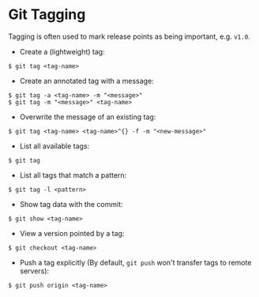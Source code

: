 # Git Tagging

Tagging is often used to mark release points as being important, e.g. `v1.0`.

* Create a (lightweight) tag:

```console
$ git tag <tag-name>
```

* Create an annotated tag with a message:

```console
$ git tag -a <tag-name> -m "<message>"
$ git tag -m "<message>" <tag-name>
```

* Overwrite the message of an existing tag:

```console
$ git tag <tag-name> <tag-name>^{} -f -m "<new-message>"
```

* List all available tags:

```console
$ git tag
```

* List all tags that match a pattern:

```console
$ git tag -l <pattern>
```

* Show tag data with the commit:

```console
$ git show <tag-name>
```

* View a version pointed by a tag:

```console
$ git checkout <tag-name>
```

* Push a tag explicitly (By default, `git push` won't transfer tags to remote servers):

```console
$ git push origin <tag-name>
```
